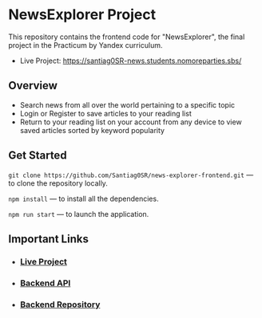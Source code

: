 # NewsExplorer Project

This repository contains the frontend code for "NewsExplorer", the final project in the Practicum by Yandex curriculum.

- Live Project: https://santiag0SR-news.students.nomoreparties.sbs/

## Overview

- Search news from all over the world pertaining to a specific topic
- Login or Register to save articles to your reading list
- Return to your reading list on your account from any device to view saved articles sorted by keyword popularity

## Get Started

`git clone https://github.com/Santiag0SR/news-explorer-frontend.git` — to clone the repository locally.

`npm install` — to install all the dependencies.

`npm run start` — to launch the application.

## Important Links

- ### [Live Project](https://santiag0SR-news.students.nomoreparties.sbs/)
- ### [Backend API](https://api.santiag0SR-news.students.nomoreparties.sbs)
- ### [Backend Repository](https://github.com/Santiag0SR/news-explorer-backend)
